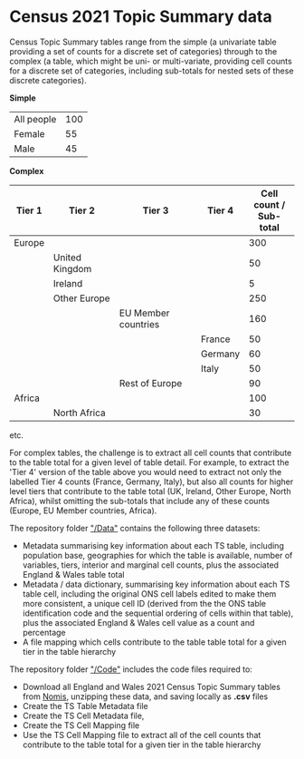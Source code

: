 # Census 2021 Topic Summary data

Census Topic Summary tables range from the simple (a univariate table providing a set of counts for a discrete set of categories) through to the complex (a table, which might be uni- or multi-variate, providing cell counts for a discrete set of categories, including sub-totals for nested sets of these discrete categories).

**Simple**
<table>
<tbody>
<tr>
<td>All people</td>
<td>100</td>
</tr>
<tr>
<td>Female</td>
<td>55</td>
</tr>
<tr>
<td>Male</td>
<td>45</td>
</tr>
</tbody>
</table>



**Complex**
<table>
<thead>
<tr>
<th>Tier 1</th>
<th>Tier 2</th>
<th>Tier 3</th>
<th>Tier 4</th>
<th>Cell count / <BR>Sub-total</th>
</tr>
</thead>
<tbody>
<tr>
<td>Europe</td>
<td> </td>
<td> </td>
<td> </td>
<td>300</td>
</tr>
<tr>
<td> </td>
<td>United Kingdom</td>
<td> </td>
<td> </td>
<td>50</td>
</tr>
<tr>
<td> </td>
<td>Ireland</td>
<td> </td>
<td> </td>
<td>5</td>
</tr>
<tr>
<td> </td>
<td>Other Europe</td>
<td> </td>
<td> </td>
<td>250</td>
</tr>
<tr>
<td> </td>
<td> </td>
<td>EU Member countries</td>
<td> </td>
<td>160</td>
</tr>
<tr>
<td> </td>
<td> </td>
<td> </td>
<td>France</td>
<td>50</td>
</tr>
<tr>
<td> </td>
<td> </td>
<td> </td>
<td>Germany</td>
<td>60</td>
</tr>
<tr>
<td> </td>
<td> </td>
<td> </td>
<td>Italy</td>
<td>50</td>
</tr>
<tr>
<td> </td>
<td> </td>
<td>Rest of Europe</td>
<td> </td>
<td>90</td>
</tr>
<tr>
<td>Africa</td>
<td> </td>
<td></td>
<td> </td>
<td>100</td>
</tr>
<tr>
<td> </td>
<td>North Africa</td>
<td> </td>
<td> </td>
<td>30</td>
</tr>
</tbody>
</table>

etc.

For complex tables, the challenge is to extract all cell counts that contribute to the table total for a given level of table detail. For example, to extract the 'Tier 4' version of the table above you would need to extract not only the labelled Tier 4 counts (France, Germany, Italy), but also all counts for higher level tiers that contribute to the table total (UK, Ireland, Other Europe, North Africa), whilst omitting the sub-totals that include any of these counts (Europe, EU Member countries, Africa).

The repository folder ["/Data"](/Data) contains the following three datasets:

* Metadata summarising key information about each TS table, including population base, geographies for which the table is available, number of variables, tiers, interior and marginal cell counts, plus the associated England & Wales table total
* Metadata / data dictionary, summarising key information about each TS table cell, including the original ONS cell labels edited to make them more consistent, a unique cell ID (derived from the the ONS table identification code and the sequential ordering of cells within that table), plus the associated England & Wales cell value as a count and percentage
* A file mapping which cells contribute to the table table total for a given tier in the table hierarchy

The repository folder ["/Code"](/Code) includes the code files required to:

* Download all England and Wales 2021 Census Topic Summary tables from [Nomis](https://www.nomisweb.co.uk/sources/census_2021_bulk), unzipping these data, and saving locally as **.csv** files
* Create the TS Table Metadata file
* Create the TS Cell Metadata file, 
* Create the TS Cell Mapping file
* Use the TS Cell Mapping file to extract all of the cell counts that contribute to the table total for a given tier in the table hierarchy
